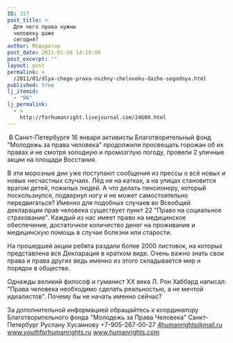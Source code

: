```yaml
---
ID: 317
post_title: >
  Для чего права нужны
  человеку даже
  сегодня?
author: Модератор
post_date: 2011-01-18 14:19:00
post_excerpt: ""
layout: post
permalink: >
  /2011/01/dlya-chego-prava-nuzhny-cheloveku-dazhe-segodnya.html
published: true
lj_itemid:
  - "96"
lj_permalink:
  - >
    http://forhumanright.livejournal.com/24600.html
---
```

&nbsp;В Санкт-Петербурге 16 января активисты Благотворительный фонд &quot;Молодежь за права человека&quot; продолжили просвещать горожан об их правах и не смотря холодную и промозглую погоду, провели 2 уличные акции на площади Восстания.

В эти морозные дни уже поступают сообщения из прессы о всё новых и новых несчастных случаях. Лёд не на катках, а на улицах становится врагом детей, пожилых людей. А что делать пенсионеру, который поскользнулся, подвернул ногу и не может самостоятельно передвигаться? Именно для подобных случаев во Всеобщей декларации прав человека существует пункт 22 &quot;Право на социальное страхование&quot;. Каждый из нас имеет право на медицинское обеспечение, достаточное количество денег на проживание и медицинскую помощь в случае болезни или старости.

На прошедшей акции ребята раздали более 2000 листовок, на которых представлена вся Декларация в кратком виде. Очень важно знать свои права и права других ведь именно из этого складывается мир и порядок в обществе. 

Однажды великий философ и гуманист ХХ века Л. Рон Хаббард написал: &quot;Права человека необходимо сделать реальностью, а не мечтой идеалистов&quot;. Почему бы не начать именно сейчас?

За дополнительной информацией обращайтесь к координатору
Благотворительного фонда &quot;Молодежь за Права Человека&quot; Санкт-Петербург
Руслану Хусаинову
+7-905-267-00-27
4humanrights@mail.ru
www.youthforhumanrights.ru
www.humanrights.com
